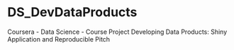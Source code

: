 DS_DevDataProducts
==================

Coursera - Data Science - Course Project Developing Data Products: Shiny Application and Reproducible Pitch
